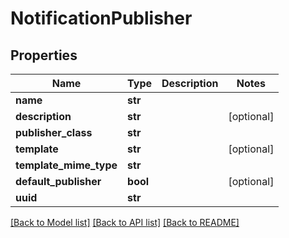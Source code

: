 # NotificationPublisher

## Properties
Name | Type | Description | Notes
------------ | ------------- | ------------- | -------------
**name** | **str** |  | 
**description** | **str** |  | [optional] 
**publisher_class** | **str** |  | 
**template** | **str** |  | [optional] 
**template_mime_type** | **str** |  | 
**default_publisher** | **bool** |  | [optional] 
**uuid** | **str** |  | 

[[Back to Model list]](../README.md#documentation-for-models) [[Back to API list]](../README.md#documentation-for-api-endpoints) [[Back to README]](../README.md)

